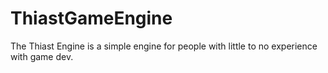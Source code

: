 # ThiastGameEngine
The Thiast Engine is a simple engine for people with little to no experience with game dev.
